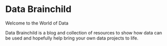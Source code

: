 # Data Brainchild

Welcome to the World of Data

Data Brainchild is a blog and collection of resources to show how data can be used and hopefully help bring your own data projects to life.

